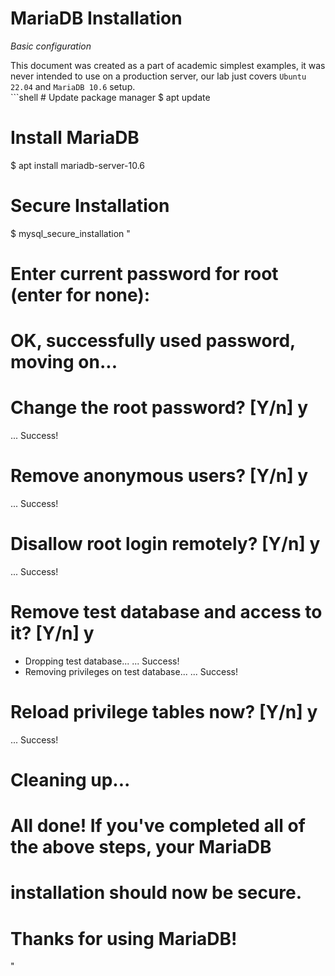 # MariaDB Installation
*Basic configuration*

<aside class="notice">
This document was created as a part of academic simplest examples, it was never intended to use on a production server, our lab just covers <code>Ubuntu 22.04</code> and <code>MariaDB 10.6</code> setup.
</aside>
```shell
# Update package manager
$ apt update

# Install MariaDB
$ apt install mariadb-server-10.6

# Secure Installation
$ mysql_secure_installation
"
# Enter current password for root (enter for none): 
# OK, successfully used password, moving on...

# Change the root password? [Y/n] y
 ... Success!

# Remove anonymous users? [Y/n] y
 ... Success!

# Disallow root login remotely? [Y/n] y
 ... Success!

# Remove test database and access to it? [Y/n] y
 - Dropping test database...
 ... Success!
 - Removing privileges on test database...
 ... Success!

# Reload privilege tables now? [Y/n] y
 ... Success!

# Cleaning up...

# All done!  If you've completed all of the above steps, your MariaDB
# installation should now be secure.

# Thanks for using MariaDB!
"
```
